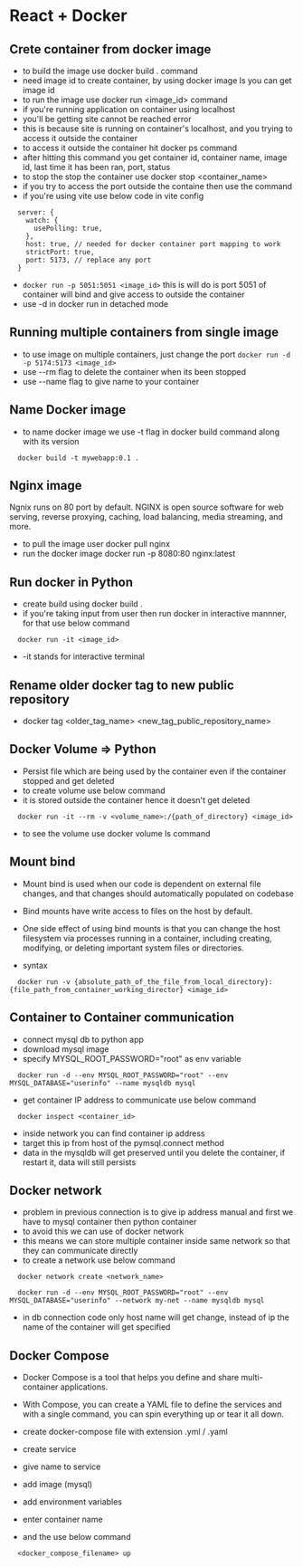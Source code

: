 # React + Docker

## Crete container from docker image

- to build the image use docker build . command
- need image id to create container, by using docker image ls you can get image id
- to run the image use docker run <image_id> command
- if you're running application on container using localhost
- you'll be getting site cannot be reached error
- this is because site is running on container's localhost, and you trying to access it outside the container
- to access it outside the container hit docker ps command
- after hitting this command you get container id, container name, image id, last time it has been ran, port, status
- to stop the stop the container use docker stop <container_name>
- if you try to access the port outside the containe then use the command
- if you're using vite use below code in vite config

```
  server: {
    watch: {
      usePolling: true,
    },
    host: true, // needed for docker container port mapping to work
    strictPort: true,
    port: 5173, // replace any port
  }
```

- `docker run -p 5051:5051 <image_id>` this is will do is port 5051 of container will bind and give access to outside the container
- use -d in docker run in detached mode

## Running multiple containers from single image

- to use image on multiple containers, just change the port
  `docker run -d -p 5174:5173 <image_id>`
- use --rm flag to delete the container when its been stopped
- use --name flag to give name to your container

## Name Docker image

- to name docker image we use -t flag in docker build command along with its version

```
  docker build -t mywebapp:0.1 .
```

## Nginx image

Ngnix runs on 80 port by default. NGINX is open source software for web serving, reverse proxying, caching, load balancing, media streaming, and more.

- to pull the image user docker pull nginx
- run the docker image docker run -p 8080:80 nginx:latest

## Run docker in Python

- create build using docker build .
- if you're taking input from user then run docker in interactive mannner, for that use below command

```
  docker run -it <image_id>
```

- -it stands for interactive terminal

## Rename older docker tag to new public repository

- docker tag <older_tag_name> <new_tag_public_repository_name>

## Docker Volume => Python

- Persist file which are being used by the container even if the container stopped and get deleted
- to create volume use below command
- it is stored outside the container hence it doesn't get deleted

```
  docker run -it --rm -v <volume_name>:/{path_of_directory} <image_id>
```

- to see the volume use docker volume ls command

## Mount bind

- Mount bind is used when our code is dependent on external file changes, and that changes should automatically populated on codebase
- Bind mounts have write access to files on the host by default.
- One side effect of using bind mounts is that you can change the host filesystem via processes running in a container, including creating, modifying, or deleting important system files or directories.

- syntax

```
  docker run -v {absolute_path_of_the_file_from_local_directory}:{file_path_from_container_working_director} <image_id>

```

## Container to Container communication

- connect mysql db to python app
- download mysql image
- specify MYSQL_ROOT_PASSWORD="root" as env variable

```
  docker run -d --env MYSQL_ROOT_PASSWORD="root" --env MYSQL_DATABASE="userinfo" --name mysqldb mysql
```

- get container IP address to communicate use below command

```
  docker inspect <container_id>
```

- inside network you can find container ip address
- target this ip from host of the pymsql.connect method
- data in the mysqldb will get preserved until you delete the container, if restart it, data will still persists

## Docker network

- problem in previous connection is to give ip address manual and first we have to mysql container then python container
- to avoid this we can use of docker network
- this means we can store multiple container inside same network so that they can communicate directly
- to create a network use below command

```
  docker network create <network_name>
```

```
  docker run -d --env MYSQL_ROOT_PASSWORD="root" --env MYSQL_DATABASE="userinfo" --network my-net --name mysqldb mysql
```

- in db connection code only host name will get change, instead of ip the name of the container will get specified

## Docker Compose

- Docker Compose is a tool that helps you define and share multi-container applications.
- With Compose, you can create a YAML file to define the services and with a single command, you can spin everything up or tear it all down.


- create docker-compose file with extension .yml / .yaml
- create service
- give name to service
- add image (mysql)
- add environment variables
- enter container name
- and the use below command
```
  <docker_compose_filename> up
```
